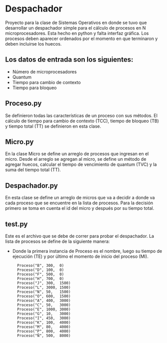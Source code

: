 Despachador
===================================
Proyecto para la clase de Sistemas Operativos en donde se tuvo que desarrollar un despachador simple para el cálculo de procesos en N microprocesadores. Esta hecho en python y falta interfaz gráfica. Los procesos deben aparecer ordenados por el momento en que terminaron y deben incluirse los huecos.
## Los datos de entrada son los siguientes:
* Número de microprocesadores
* Quantum
* Tiempo para cambio de contexto
* Tiempo para bloqueo

## Proceso.py
Se definieron todas las características de un proceso con sus métodos. El cálculo de tiempo para cambio de contexto (TCC), tiempo de bloqueo (TB) y tiempo total (TT) se definieron en esta clase.

## Micro.py
En la clase Micro se define un arreglo de procesos que ingresan en el micro. Desde el arreglo se agregan al micro, se define un método de agregar huecos, calcular el tiempo de vencimiento de quantum (TVC) y la suma del tiempo total (TT).

## Despachador.py
En esta clase se define un arreglo de micros que va a decidir a donde va cada proceso que se encuentre en la lista de procesos. Para la decisión primero se toma en cuenta el id del micro y después por su tiempo total.

## test.py
Este es el archivo que se debe de correr para probar el despachador. La lista de procesos se define de la siguiente manera:
* Donde la primera instancia de Proceso es el nombre, luego su tiempo de ejecución (TE) y por último el momento de inicio del proceso (MI). 

		Proceso("B", 300,  0)
		Proceso("D", 100,  0)
		Proceso("F", 500,  0)
		Proceso("H", 700,  0)
		Proceso("J", 300,  1500)
		Proceso("L", 3000, 1500)
		Proceso("N", 50,   1500)
		Proceso("O", 600,  1500)
		Proceso("A", 400,  3000)
		Proceso("C", 50,   3000)
		Proceso("E", 1000, 3000)
		Proceso("G", 10,   3000)
		Proceso("I", 450,  3000)
		Proceso("K", 100,  4000)
		Proceso("M", 80,   4000)
		Proceso("P", 800,  4000)
		Proceso("Ñ", 500,  8000)
